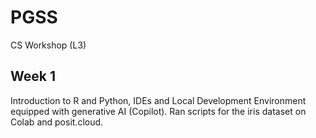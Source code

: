 # PGSS
CS Workshop (L3)

## Week 1
Introduction to R and Python, IDEs and Local Development Environment equipped with generative AI (Copilot). Ran scripts for the iris dataset on Colab and posit.cloud. 
